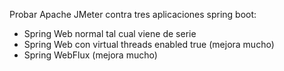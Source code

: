 
Probar Apache JMeter contra tres aplicaciones spring boot:

* Spring Web normal tal cual viene de serie
* Spring Web con virtual threads enabled true (mejora mucho)
* Spring WebFlux (mejora mucho)